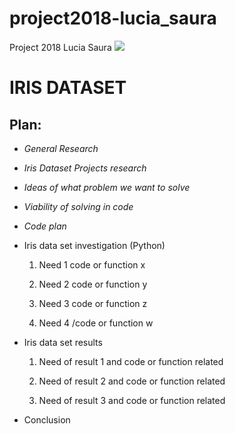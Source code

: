 # project2018-lucia_saura
Project 2018 Lucia Saura
![](https://s3.amazonaws.com/assets.datacamp.com/blog_assets/Machine+Learning+R/iris-machinelearning.png)

# IRIS DATASET

## Plan: 

* _General Research_

* _Iris Dataset Projects research_ 

* _Ideas of what problem we want to solve_

* _Viability of solving in code_

* _Code plan_ 

* Iris data set investigation (Python) 

  1. Need 1 code or function x 

  2. Need 2 code or function y 

  3. Need 3 code or function z 

  4. Need 4 /code or function w 

* Iris data set results 

  1. Need of result 1 and code or function related 

  2. Need of result 2 and code or function related 

  3. Need of result 3 and code or function related 

* Conclusion

